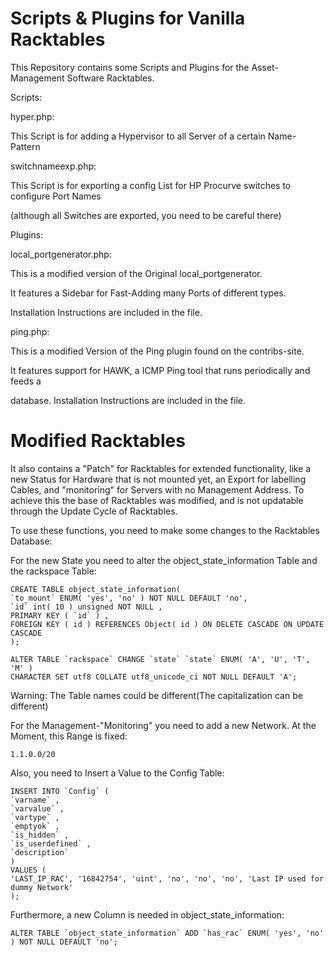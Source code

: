 Scripts & Plugins for Vanilla Racktables
========================================
This Repository contains some Scripts and Plugins for the Asset-Management Software
Racktables.
 
Scripts:

hyper.php:

This Script is for adding a Hypervisor to all Server of a certain Name-Pattern


switchnameexp.php:

This Script is for exporting a config List for HP Procurve switches to configure Port Names 

(although all Switches are exported, you need to be careful there)


Plugins:

local_portgenerator.php:

This is a modified version of the Original local_portgenerator.

It features a Sidebar for Fast-Adding many Ports of different types.

Installation Instructions are included in the file.

 
ping.php:

This is a modified Version of the Ping plugin found on the contribs-site.

It features support for HAWK, a ICMP Ping tool that runs periodically and feeds a 

database. Installation Instructions are included in the file. 


Modified Racktables
=====================
It also contains a "Patch" for Racktables for extended functionality, like
a new Status for Hardware that is not mounted yet, an Export for labelling Cables,
and "monitoring" for Servers with no Management Address.
To achieve this the base of Racktables was modified, and is not updatable through the
Update Cycle of Racktables.

To use these functions, you need to make some changes to the Racktables Database:

For the new State you need to alter the object_state_information Table and the rackspace Table:

```mysql
CREATE TABLE object_state_information(
`to_mount` ENUM( 'yes', 'no' ) NOT NULL DEFAULT 'no',
`id` int( 10 ) unsigned NOT NULL ,
PRIMARY KEY ( `id` ) ,
FOREIGN KEY ( id ) REFERENCES Object( id ) ON DELETE CASCADE ON UPDATE CASCADE
);
```

```mysql
ALTER TABLE `rackspace` CHANGE `state` `state` ENUM( 'A', 'U', 'T', 'M' ) 
CHARACTER SET utf8 COLLATE utf8_unicode_ci NOT NULL DEFAULT 'A';
```


Warning: The Table names could be different(The capitalization can be different)


For the Management-"Monitoring" you need to add a new Network. At the Moment, this Range is fixed:

	1.1.0.0/20

Also, you need to Insert a Value to the Config Table:
```mysql
INSERT INTO `Config` (
`varname` ,
`varvalue` ,
`vartype` ,
`emptyok` ,
`is_hidden` ,
`is_userdefined` ,
`description`
)
VALUES (
'LAST_IP_RAC', '16842754', 'uint', 'no', 'no', 'no', 'Last IP used for dummy Network'
);
```
Furthermore, a new Column is needed in object_state_information:
```mysql
ALTER TABLE `object_state_information` ADD `has_rac` ENUM( 'yes', 'no' ) NOT NULL DEFAULT 'no';
```















